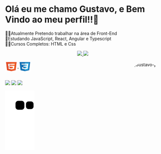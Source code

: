 <h1>Olá eu me chamo Gustavo, e Bem Vindo ao meu perfil!!👋</h1
  
🧑‍💼Atualmente Pretendo trabalhar na área de Front-End
  <br>
📖Estudando JavaScript, React, Angular e Typescript
<br>
👩‍💻Cursos Completos: HTML e Css</h3>
<div align="center">
  <a href="https://github.com/GustavoFayao">
  <img height="180em" src="https://github-readme-stats.vercel.app/api?username=GustavoFayao&show_icons=true&theme=gotham&include_all_commits=true&count_private=true"/>
  <img height="180em" src="https://github-readme-stats.vercel.app/api/top-langs/?username=GustavoFayao&layout=compact&langs_count=7&theme=gotham"/>
</div>
  
<div style="display: inline_block"><br>
  <img align="center" alt="Gustavo-HTML" height="30" width="40" src="https://raw.githubusercontent.com/devicons/devicon/master/icons/html5/html5-original.svg">
  <img align="center" alt="Gustavo-CSS" height="30" width="40" src="https://raw.githubusercontent.com/devicons/devicon/master/icons/css3/css3-original.svg">
  <img align="right" alt="Gustavo-pic" height="150" style="border-radius:100px"
   src="https://user-images.githubusercontent.com/113376786/199149105-4928e951-f27d-4778-bd5e-5020268dcf34.png">
</div>

  ##
  
<div> 
  <a href = "mailto:gustavo.fayao@gmail.com"><img src="https://img.shields.io/badge/-Gmail-%23333?style=for-the-badge&logo=gmail&logoColor=white" target="_blank"></a>
  <a href="https://www.linkedin.com/in/rafaella-ballerini-45875016a" target="_blank"><img src="https://img.shields.io/badge/-LinkedIn-%230077B5?style=for-the-badge&logo=linkedin&logoColor=white" target="_blank"></a>
  <a href="https://wa.me/5516982488918?text=Gustavo+fay%C3%A3o" target="_blank"><img src="https://img.shields.io/badge/WhatsApp-25D366?style=for-the-badge&logo=whatsapp&logoColor=white" target="_blank">
</div>

![Snake animation](https://github.com/GustavoFayao/GustavoFayao/blob/output/github-contribution-grid-snake.svg)  
